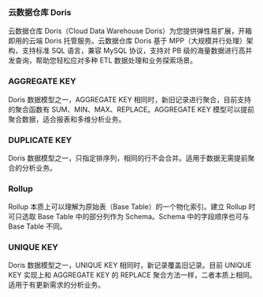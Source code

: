 ### 云数据仓库 Doris
云数据仓库 Doris（Cloud Data Warehouse Doris）为您提供弹性易扩展，开箱即用的云端 Doris 托管服务。云数据仓库 Doris 基于 MPP（大规模并行处理）架构，支持标准 SQL 语言，兼容 MySQL 协议，支持对 PB 级的海量数据进行高并发查询，帮助您轻松应对多种 ETL 数据处理和业务探索场景。

### AGGREGATE KEY
Doris 数据模型之一，AGGREGATE KEY 相同时，新旧记录进行聚合，目前支持的聚合函数有 SUM、MIN、MAX、REPLACE。AGGREGATE KEY 模型可以提前聚合数据，适合报表和多维分析业务。

### DUPLICATE KEY
Doris 数据模型之一，只指定排序列，相同的行不会合并。适用于数据无需提前聚合的分析业务。

### Rollup
Rollup 本质上可以理解为原始表（Base Table）的一个物化索引。建立 Rollup 时可只选取 Base Table 中的部分列作为 Schema。Schema 中的字段顺序也可与 Base Table 不同。


### UNIQUE KEY
Doris 数据模型之一，UNIQUE KEY 相同时，新记录覆盖旧记录。目前 UNIQUE KEY 实现上和 AGGREGATE KEY 的 REPLACE 聚合方法一样，二者本质上相同。适用于有更新需求的分析业务。

